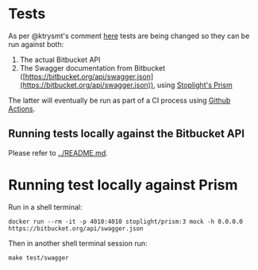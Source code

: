 # Tests

As per @ktrysmt's comment [here](https://github.com/raphaeldevs/go-bitbucket/pull/122#issuecomment-758373984) tests are being changed so they can be run against both:

1. The actual Bitbucket API
1. The Swagger documentation from Bitbucket ([https://bitbucket.org/api/swagger.json](https://bitbucket.org/api/swagger.json)), using [Stoplight's Prism](https://stoplight.io/open-source/prism)

The latter will eventually be run as part of a CI process using [Github Actions](https://github.com/features/actions).

## Running tests locally against the Bitbucket API

Please refer to [../README.md](../README.md).

# Running test locally against Prism

Run in a shell terminal:

```
docker run --rm -it -p 4010:4010 stoplight/prism:3 mock -h 0.0.0.0 https://bitbucket.org/api/swagger.json
```

Then in another shell terminal session run:

```
make test/swagger
```
